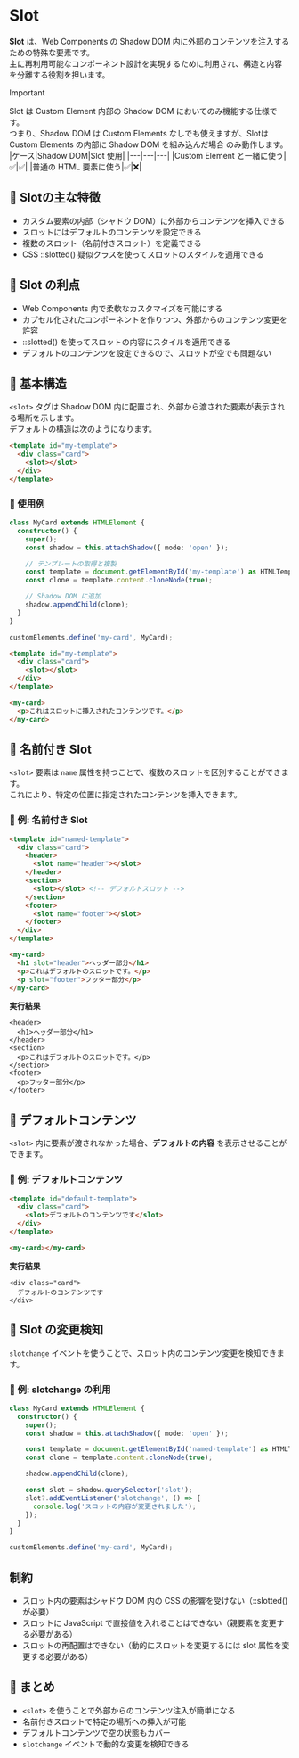 # Slot

**Slot** は、Web Components の Shadow DOM 内に外部のコンテンツを注入するための特殊な要素です。  
主に再利用可能なコンポーネント設計を実現するために利用され、構造と内容を分離する役割を担います。

> [!IMPORTANT]
> Slot は Custom Element 内部の Shadow DOM においてのみ機能する仕様です。  
> つまり、Shadow DOM は Custom Elements なしでも使えますが、Slotは Custom Elements の内部に Shadow DOM を組み込んだ場合 のみ動作します。
> |ケース|Shadow DOM|Slot 使用|
> |---|---|---|
> |Custom Element と一緒に使う|✅|✅|
> |普通の HTML 要素に使う|✅|❌|

## 🔹 Slotの主な特徴

- カスタム要素の内部（シャドウ DOM）に外部からコンテンツを挿入できる
- スロットにはデフォルトのコンテンツを設定できる
- 複数のスロット（名前付きスロット）を定義できる
- CSS ::slotted() 疑似クラスを使ってスロットのスタイルを適用できる

## 🔹 Slot の利点

- Web Components 内で柔軟なカスタマイズを可能にする
- カプセル化されたコンポーネントを作りつつ、外部からのコンテンツ変更を許容
- ::slotted() を使ってスロットの内容にスタイルを適用できる
- デフォルトのコンテンツを設定できるので、スロットが空でも問題ない

## 🔹 基本構造
`<slot>` タグは Shadow DOM 内に配置され、外部から渡された要素が表示される場所を示します。  
デフォルトの構造は次のようになります。

```html
<template id="my-template">
  <div class="card">
    <slot></slot>
  </div>
</template>
```

### 📌 使用例
```ts
class MyCard extends HTMLElement {
  constructor() {
    super();
    const shadow = this.attachShadow({ mode: 'open' });

    // テンプレートの取得と複製
    const template = document.getElementById('my-template') as HTMLTemplateElement;
    const clone = template.content.cloneNode(true);

    // Shadow DOM に追加
    shadow.appendChild(clone);
  }
}

customElements.define('my-card', MyCard);
```

```html
<template id="my-template">
  <div class="card">
    <slot></slot>
  </div>
</template>

<my-card>
  <p>これはスロットに挿入されたコンテンツです。</p>
</my-card>
```

## 🔹 **名前付き Slot**
`<slot>` 要素は `name` 属性を持つことで、複数のスロットを区別することができます。  
これにより、特定の位置に指定されたコンテンツを挿入できます。

### 📌 **例: 名前付き Slot**
```html
<template id="named-template">
  <div class="card">
    <header>
      <slot name="header"></slot>
    </header>
    <section>
      <slot></slot> <!-- デフォルトスロット -->
    </section>
    <footer>
      <slot name="footer"></slot>
    </footer>
  </div>
</template>

<my-card>
  <h1 slot="header">ヘッダー部分</h1>
  <p>これはデフォルトのスロットです。</p>
  <p slot="footer">フッター部分</p>
</my-card>
```

**実行結果**
```
<header>
  <h1>ヘッダー部分</h1>
</header>
<section>
  <p>これはデフォルトのスロットです。</p>
</section>
<footer>
  <p>フッター部分</p>
</footer>
```

## 🔹 **デフォルトコンテンツ**
`<slot>` 内に要素が渡されなかった場合、**デフォルトの内容** を表示させることができます。

### 📌 **例: デフォルトコンテンツ**
```html
<template id="default-template">
  <div class="card">
    <slot>デフォルトのコンテンツです</slot>
  </div>
</template>

<my-card></my-card>
```

**実行結果**
```
<div class="card">
  デフォルトのコンテンツです
</div>
```

## 🔹 **Slot の変更検知**
`slotchange` イベントを使うことで、スロット内のコンテンツ変更を検知できます。

### 📌 **例: slotchange の利用**
```ts
class MyCard extends HTMLElement {
  constructor() {
    super();
    const shadow = this.attachShadow({ mode: 'open' });

    const template = document.getElementById('named-template') as HTMLTemplateElement;
    const clone = template.content.cloneNode(true);

    shadow.appendChild(clone);

    const slot = shadow.querySelector('slot');
    slot?.addEventListener('slotchange', () => {
      console.log('スロットの内容が変更されました');
    });
  }
}

customElements.define('my-card', MyCard);
```

## 制約

- スロット内の要素はシャドウ DOM 内の CSS の影響を受けない（::slotted() が必要）
- スロットに JavaScript で直接値を入れることはできない（親要素を変更する必要がある）
- スロットの再配置はできない（動的にスロットを変更するには slot 属性を変更する必要がある）

## 🔹 **まとめ**
- `<slot>` を使うことで外部からのコンテンツ注入が簡単になる
- 名前付きスロットで特定の場所への挿入が可能
- デフォルトコンテンツで空の状態もカバー
- `slotchange` イベントで動的な変更を検知できる


